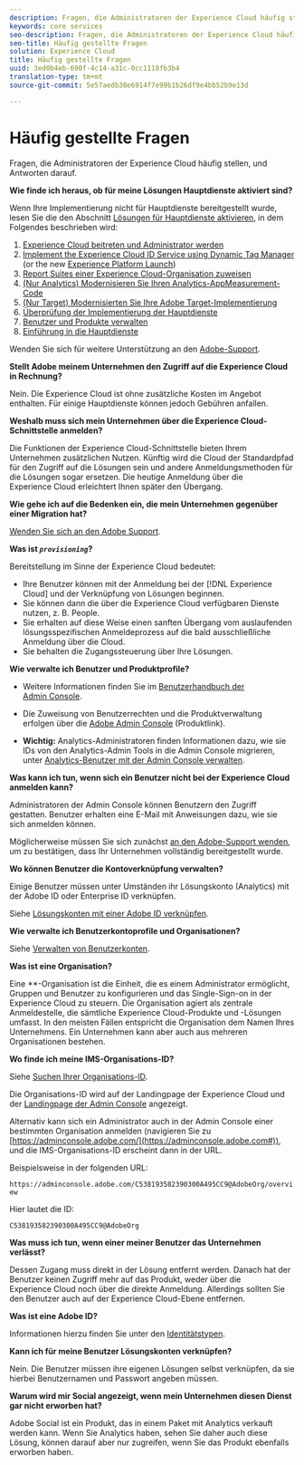 ```yaml
---
description: Fragen, die Administratoren der Experience Cloud häufig stellen, und Antworten darauf.
keywords: core services
seo-description: Fragen, die Administratoren der Experience Cloud häufig stellen, und Antworten darauf.
seo-title: Häufig gestellte Fragen
solution: Experience Cloud
title: Häufig gestellte Fragen
uuid: 3ed0b4eb-690f-4c14-a31c-0cc1118fb3b4
translation-type: tm+mt
source-git-commit: 5e57aedb38e6914f7e99b1b26df9e4bb52b9e13d

---
```



# Häufig gestellte Fragen

Fragen, die Administratoren der Experience Cloud häufig stellen, und Antworten darauf.

**Wie finde ich heraus, ob für meine Lösungen Hauptdienste aktiviert sind?**

Wenn Ihre Implementierung nicht für Hauptdienste bereitgestellt wurde, lesen Sie die den Abschnitt [Lösungen für Hauptdienste aktivieren](../core-services/core-services.md#concept_07ED1D5C64234E77976E6D572E78FB9C), in dem Folgendes beschrieben wird:


1. [Experience Cloud beitreten und Administrator werden](../core-services/core-services.md#section_2423F0BD3DF642658103310EE5EA6154)
1. [Implement the Experience Cloud ID Service using Dynamic Tag Manager](../core-services/core-services.md#section_3C9F6DF37C654D939625BB4D485E4354) (or the new [Experience Platform Launch](https://docs.adobe.com/content/help/en/launch/using/intro/get-started/quick-start.html))
1. [Report Suites einer Experience Cloud-Organisation zuweisen](../core-services/core-services.md#concept_apg_zq2_rw)
1. [(Nur Analytics) Modernisieren Sie Ihren Analytics-AppMeasurement-Code](../core-services/core-services.md#section_1798D9D0F05C47E29816AC4EEB9A0913)
1. [(Nur Target) Modernisierten Sie Ihre Adobe Target-Implementierung](../core-services/core-services.md#section_C2F4493C7A36406DAE2266B429A4BD24)
1. [Überprüfung der Implementierung der Hauptdienste](../core-services/core-services.md#section_E641782A0F4F44AF8C9C91216BE330D5)
1. [Benutzer und Produkte verwalten](../core-services/core-services.md#section_B6E95F4E0E12483CB9DA99CBC0C5A4AF)
1. [Einführung in die Hauptdienste](../core-services/core-services.md#section_960C06093623462E8EA247B3E97274A1)




Wenden Sie sich für weitere Unterstützung an den [Adobe-Support](https://helpx.adobe.com/marketing-cloud/contact-support.html).

**Stellt Adobe meinem Unternehmen den Zugriff auf die Experience Cloud in Rechnung?**

Nein. Die Experience Cloud ist ohne zusätzliche Kosten im Angebot enthalten. Für einige Hauptdienste können jedoch Gebühren anfallen.

**Weshalb muss sich mein Unternehmen über die Experience Cloud-Schnittstelle anmelden?**

Die Funktionen der Experience Cloud-Schnittstelle bieten Ihrem Unternehmen zusätzlichen Nutzen. Künftig wird die Cloud der Standardpfad für den Zugriff auf die Lösungen sein und andere Anmeldungsmethoden für die Lösungen sogar ersetzen. Die heutige Anmeldung über die Experience Cloud erleichtert Ihnen später den Übergang.

**Wie gehe ich auf die Bedenken ein, die mein Unternehmen gegenüber einer Migration hat?**

[Wenden Sie sich an den Adobe Support](https://helpx.adobe.com/marketing-cloud/contact-support.html).

**Was ist *`provisioning`*?**

Bereitstellung im Sinne der Experience Cloud bedeutet:

* Ihre Benutzer können mit der Anmeldung bei der [!DNL Experience Cloud] und der Verknüpfung von Lösungen beginnen.
* Sie können dann die über die Experience Cloud verfügbaren Dienste nutzen, z. B. People.
* Sie erhalten auf diese Weise einen sanften Übergang vom auslaufenden lösungsspezifischen Anmeldeprozess auf die bald ausschließliche Anmeldung über die Cloud.
* Sie behalten die Zugangssteuerung über Ihre Lösungen.

**Wie verwalte ich Benutzer und Produktprofile?**

* Weitere Informationen finden Sie im [Benutzerhandbuch der Admin Console](https://helpx.adobe.com/enterprise/administering/user-guide.html).

* Die Zuweisung von Benutzerrechten und die Produktverwaltung erfolgen über die [Adobe Admin Console](https://adminconsole.adobe.com/enterprise) (Produktlink).

* **Wichtig:** Analytics-Administratoren finden Informationen dazu, wie sie IDs von den Analytics-Admin Tools in die Admin Console migrieren, unter [Analytics-Benutzer mit der Admin Console verwalten](https://docs.adobe.com/content/help/en/analytics/admin/user-product-management/user-management/migrate-users/c-migration-tool.html).

**Was kann ich tun, wenn sich ein Benutzer nicht bei der Experience Cloud anmelden kann?**

Administratoren der Admin Console können Benutzern den Zugriff gestatten. Benutzer erhalten eine E-Mail mit Anweisungen dazu, wie sie sich anmelden können.

Möglicherweise müssen Sie sich zunächst [an den Adobe-Support wenden](https://helpx.adobe.com/marketing-cloud/contact-support.html), um zu bestätigen, dass Ihr Unternehmen vollständig bereitgestellt wurde.

**Wo können Benutzer die Kontoverknüpfung verwalten?**

Einige Benutzer müssen unter Umständen ihr Lösungskonto (Analytics) mit der Adobe ID oder Enterprise ID verknüpfen.

Siehe [Lösungskonten mit einer Adobe ID verknüpfen](../admin-getting-started/organizations.md#task_FD389E78640848919E247AC5E95B8369).

**Wie verwalte ich Benutzerkontoprofile und Organisationen?**

Siehe [Verwalten von Benutzerkonten](../admin-getting-started/organizations.md#topic_C31CB834F109465A82ED57FF0563B3F1).

**Was ist eine Organisation?**

Eine **-Organisation ist die Einheit, die es einem Administrator ermöglicht, Gruppen und Benutzer zu konfigurieren und das Single-Sign-on in der Experience Cloud zu steuern. Die Organisation agiert als zentrale Anmeldestelle, die sämtliche Experience Cloud-Produkte und -Lösungen umfasst. In den meisten Fällen entspricht die Organisation dem Namen Ihres Unternehmens. Ein Unternehmen kann aber auch aus mehreren Organisationen bestehen.

**Wo finde ich meine IMS-Organisations-ID?**

Siehe [Suchen Ihrer Organisations-ID](organizations.md).

Die Organisations-ID wird auf der Landingpage der Experience Cloud und der [Landingpage der Admin Console](https://adminconsole.adobe.com) angezeigt.

Alternativ kann sich ein Administrator auch in der Admin Console einer bestimmten Organisation anmelden (navigieren Sie zu [https://adminconsole.adobe.com/](https://adminconsole.adobe.com#)), und die IMS-Organisations-ID erscheint dann in der URL.

Beispielsweise in der folgenden URL:

`https://adminconsole.adobe.com/C538193582390300A495CC9@AdobeOrg/overview`

Hier lautet die ID:

`C538193582390300A495CC9@AdobeOrg`

**Was muss ich tun, wenn einer meiner Benutzer das Unternehmen verlässt?**

Dessen Zugang muss direkt in der Lösung entfernt werden. Danach hat der Benutzer keinen Zugriff mehr auf das Produkt, weder über die Experience Cloud noch über die direkte Anmeldung. Allerdings sollten Sie den Benutzer auch auf der Experience Cloud-Ebene entfernen.

**Was ist eine Adobe ID?**

Informationen hierzu finden Sie unter den [Identitätstypen](https://helpx.adobe.com/enterprise/help/identity.html).

**Kann ich für meine Benutzer Lösungskonten verknüpfen?**

Nein. Die Benutzer müssen ihre eigenen Lösungen selbst verknüpfen, da sie hierbei Benutzernamen und Passwort angeben müssen.

**Warum wird mir Social angezeigt, wenn mein Unternehmen diesen Dienst gar nicht erworben hat?**

Adobe Social ist ein Produkt, das in einem Paket mit Analytics verkauft werden kann. Wenn Sie Analytics haben, sehen Sie daher auch diese Lösung, können darauf aber nur zugreifen, wenn Sie das Produkt ebenfalls erworben haben.